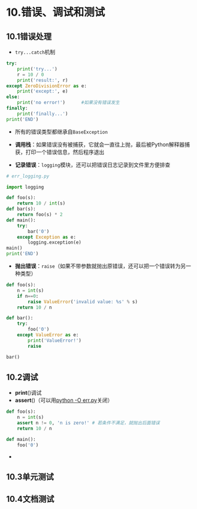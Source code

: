 # 10.错误、调试和测试

## 10.1错误处理

- `try...catch`机制

```python
try:
    print('try...')
    r = 10 / 0
    print('result:', r)
except ZeroDivisionError as e:
    print('except:', e)
else:
    print('no error!')		#如果没有错误发生
finally:
    print('finally...')
print('END')
```

- 所有的错误类型都继承自`BaseException`

- **调用栈**：如果错误没有被捕获，它就会一直往上抛，最后被Python解释器捕获，打印一个错误信息，然后程序退出

- **记录错误**：`logging`模块，还可以把错误日志记录到文件里方便排查

```python
# err_logging.py

import logging

def foo(s):
    return 10 / int(s)
def bar(s):
    return foo(s) * 2
def main():
    try:
        bar('0')
    except Exception as e:
        logging.exception(e)
main()
print('END')
```

- **抛出错误**：`raise`（如果不带参数就抛出原错误，还可以把一个错误转为另一种类型）

```python
def foo(s):
    n = int(s)
    if n==0:
        raise ValueError('invalid value: %s' % s)
    return 10 / n

def bar():
    try:
        foo('0')
    except ValueError as e:
        print('ValueError!')
        raise

bar()
```



## 10.2调试

- **print**()调试
- **assert**()（可以用<u>python -O err.py</u>关闭）

```python
def foo(s):
    n = int(s)
    assert n != 0, 'n is zero!'	# 若条件不满足，就抛出后面错误
    return 10 / n

def main():
    foo('0')
```

- 



## 10.3单元测试

## 10.4文档测试